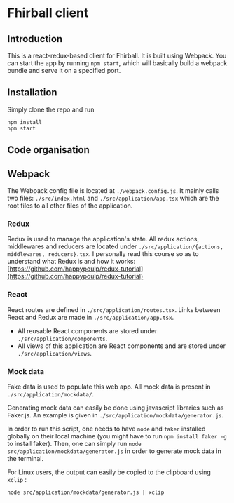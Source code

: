 # Fhirball client

## Introduction

This is a react-redux-based client for Fhirball. It is built using Webpack.
You can start the app by running `npm start`, which will basically build a webpack bundle and serve it on a specified port.


## Installation

Simply clone the repo and run

```
npm install
npm start
```

## Code organisation

## Webpack

The Webpack config file is located at `./webpack.config.js`. It mainly calls two files: `./src/index.html` and `./src/application/app.tsx` which are the root files to all other files of the application.

### Redux
Redux is used to manage the application's state.
All redux actions, middlewares and reducers are located under `./src/application/{actions, middlewares, reducers}.tsx`.
I personally read this course so as to understand what Redux is and how it works: [https://github.com/happypoulp/redux-tutorial](https://github.com/happypoulp/redux-tutorial)

### React
React routes are defined in `./src/application/routes.tsx`. Links between React and Redux are made in `./src/application/app.tsx`.

* All reusable React components are stored under `./src/application/components`.
* All views of this application are React components and are stored under `./src/application/views`.

### Mock data

Fake data is used to populate this web app. All mock data is present in `./src/application/mockdata/`.

Generating mock data can easily be done using javascript libraries such as Faker.js. An example is given in `./src/application/mockdata/generator.js`.

In order to run this script, one needs to have `node` and `faker` installed globally on their local machine (you might have to run `npm install faker -g` to install faker). Then, one can simply run `node src/application/mockdata/generator.js` in order to generate mock data in the terminal.

For Linux users, the output can easily be copied to the clipboard using `xclip` :
```
node src/application/mockdata/generator.js | xclip
```
